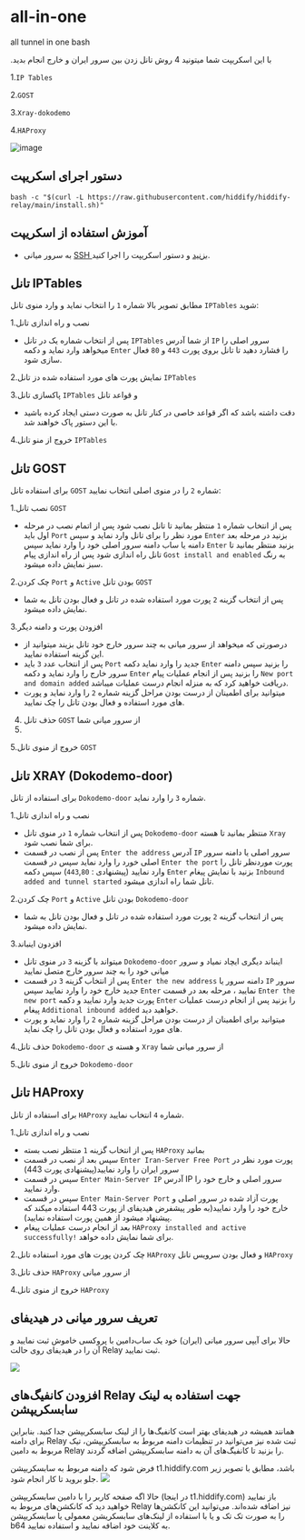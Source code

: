 # all-in-one
all tunnel in one bash


.با این اسکریپت شما میتونید 4 روش تانل زدن بین سرور ایران و خارج انجام بدید

1.`IP Tables`

2.`GOST`

3.`Xray-dokodemo`

4.`HAProxy`


![image](https://github.com/HiddifySupport-Return/hiddify-relay/assets/151555003/23e2073a-881d-4d37-bfe0-cf43a85b2098)


## دستور اجرای اسکریپت

```
bash -c "$(curl -L https://raw.githubusercontent.com/hiddify/hiddify-relay/main/install.sh)"
```

## آموزش استفاده از اسکریپت

 - به  سرور میانی [SSH بزنید](https://github.com/hiddify/Hiddify-Manager/wiki/SSH-%D8%A2%D9%85%D9%88%D8%B2%D8%B4-%D8%A7%D8%AA%D8%B5%D8%A7%D9%84-%D8%A8%D9%87-%D8%B3%D8%B1%D9%88%D8%B1-%D8%A7%D8%B2-%D8%B7%D8%B1%DB%8C%D9%82) و دستور اسکریپت را اجرا کنید.

## تانل IPTables


مطابق تصویر بالا شماره `1` را انتخاب نماید و وارد منوی تانل `IPTables` شوید:

1.نصب و راه اندازی تانل
- پس از انتخاب شماره یک در تانل `IPTables` از شما آدرس `IP` سرور اصلی را میخواهد وارد نماید و دکمه `Enter` را فشارد دهید تا تانل بروی پورت `443` و `80` فعال سازی شود.

2.نمایش پورت های مورد استفاده شده دز تانل `IPTables`

3.پاکسازی تانل `IPTables` و قواعد تانل
- دقت داشته باشد که اگر قواعد خاصی در کنار تانل به صورت دستی ایجاد کرده باشید با این دستور پاک خواهند شد.

4.خروج از منو تانل `IPTables`

## تانل GOST

برای استفاده تانل `GOST` شماره `2` را در منوی اصلی انتخاب نمایید:

1.نصب تانل `GOST` 
- پس از انتخاب شماره `1` منتظر بمانید تا تانل نصب شود پس از اتمام نصب در مرحله اول باید `Port` مورد نظر را برای تانل وارد نماید و سپس `Enter` بزنید در مرحله بعد دامنه یا ساب دامنه سرور اصلی خود را وارد نماید سپس `Enter` بزنید منتظر بمانید تا تانل راه اندازی شود پس از راه اندازی پیام `Gost install and enabled` به رنگ سبز نمایش داده میشود.

2.چک کردن `Port` و `Active` بودن تانل `GOST`
- پس از انتخاب گزینه `2` پورت مورد استفاده شده در تانل و فعال بودن تانل به شما نمایش داده میشود.

3.افزودن پورت و دامنه دیگر
- درصورتی که میخواهد از سرور میانی به چند سرور خارج خود تانل بزیند میتوانید از این گزینه استفاده نمایید.
- پس از انتخاب عدد `3` باید `Port` جدید را وارد نماید دکمه `Enter` را بزنید سپس دامنه سرور خارج را وارد نماید و دکمه `Enter` را بزنید پس از انجام عملیات پیام `New port and domain added` دریافت خواهید کرد که به منزله انجام درست عملیات میباشد.
- میتوانید برای اطمینان از درست بودن مراحل گزینه شماره `2` را وارد نماید و پورت های مورد استفاده و فعال بودن تانل را چک نمایید.

4. حذف تانل `GOST` از سرور میانی شما
5. 
5.خروج از منوی تانل `GOST`

## تانل XRAY (Dokodemo-door)

برای استفاده از تانل `Dokodemo-door` شماره `3` را وارد نماید.

1.نصب و راه اندازی تانل
- پس از انتخاب شماره `1` در منوی تانل `Dokodemo-door` منتظر بمانید تا هسته `Xray` برای شما نصب شود.
- پس از نصب در قسمت `Enter the address` آدرس `IP` سرور اصلی یا دامنه سرور اصلی خورد را وارد نماید سپس در قسمت `Enter the port` پورت موردنظر تانل را وارد نمایید (پیشنهادی : `443`,`80`) سپس دکمه `Enter` بزنید با نمایش پیغام `Inbound added and tunnel started` تانل شما راه اندازی میشود.

2.چک کردن `Port` و `Active` بودن تانل `Dokodemo-door`
- پس از انتخاب گزینه `2` پورت مورد استفاده شده در تانل و فعال بودن تانل به شما نمایش داده میشود.

3.افزدون اینباند
- میتواند با گزینه `3` در منوی تانل `Dokodemo-door` اینباند دیگری ایچاد نمیاد و سرور میانی خود را به چند سرور خارج متصل نمایید
- پس از انتخاب گزینه `3` در قسمت `Enter the new address` دامنه سرور یا `IP` سرور جدید خارج خود را وارد نمایید سپس `Enter` نمایید ، مرحله بعد در قسمت `Enter the new port` پورت جدید وارد نمایید و دکمه `Enter` را بزنید پس از انجام درست عملیات پیغام `Additional inbound added` خواهید دید.
- میتوانید برای اطمینان از درست بودن مراحل گزینه شماره `2` را وارد نماید و پورت های مورد استفاده و فعال بودن تانل را چک نماید.

4.حذف تانل `Dokodemo-door` و هسته ی `Xray` از سرور میانی شما

5.خروج از منوی تانل `Dokodemo-door`

## تانل HAProxy

برای استفاده از تانل `HAProxy` شماره `4` انتخاب نمایید.

1.نصب و راه اندازی تانل
- پس از انتخاب گزینه `1` منتظر نصب بسته `HAProxy` بمانید 
- سپس بعد از نصب در قسمت `Enter Iran-Server Free Port` پورت مورد نظر در سرور ایران را وارد نمایید(پیشنهادی پورت 443)
- سپس در قسمت `Enter Main-Server IP` آدرس IP سرور اصلی و خارج خود را وارد نمایید.
- سپس در قسمت `Enter Main-Server Port` پورت آزاد شده در سرور اصلی و خارج خود را وارد نمایید(به طور پیشفرض هیدیفای از پورت 443 استفاده میکند که پیشنهاد میشود از همین پورت استفاده نمایید).
- بعد از انجام درست عملیات پیغام `HAProxy installed and active successfully!` برای شما نمایش داده خواهد.

2.چک کردن پورت های مورد استفاده تانل `HAProxy` و فعال بودن سرویس تانل `HAProxy`

3.حذف تانل `HAProxy` از سرور میانی

4.خروج از منوی تانل `HAProxy`

## تعریف سرور میانی در هیدیفای
حالا برای آیپی سرور میانی (ایران) خود یک ساب‌دامین با پروکسی خاموش ثبت نمایید و آن را در هیدیفای روی حالت Relay ثبت نمایید.

<img src="https://user-images.githubusercontent.com/125398461/235341283-97c026b7-1d70-4362-8950-1e5c1b79d508.png">

## افزودن کانفیگ‌های Relay جهت استفاده به لینک سابسکریپشن

همانند همیشه در هیدیفای بهتر است کانفیگ‌ها را از لینک سابسکریپشن جدا کنید. بنابراین برای دامنه Relay ثبت شده نیز می‌توانید در تنظیمات دامنه مربوط به سابسکریپشن، تیک مربوط به دامین Relay را بزنید تا کانفیگ‌های آن به دامنه سابسکریپشن اضافه گردند.

فرض شود که دامنه مربوط به سابسکریپشن t1.hiddify.com باشد، مطابق با تصویر زیر جلو بروید تا کار انجام شود.
<img src="https://user-images.githubusercontent.com/125398461/235342038-cfda2574-2444-4414-843d-2ed507537d1d.png">

حالا اگه صفحه کاربر را با دامین سابسکریپشن (در اینجا t1.hiddify.com) باز نمایید خواهید دید که کانکشن‌های مربوط به Relay نیز اضافه شده‌اند. می‌توانید این کانکشن‌ها را به صورت تک تک و یا با استفاده از لینک‌های سابسکریشن معمولی یا سابسکریپشن b64 به کلاینت خود اضافه نمایید و استفاده نمایید.


